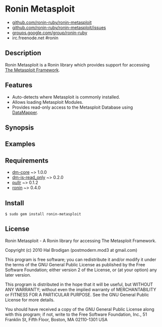 # Ronin Metasploit

* [github.com/ronin-ruby/ronin-metasploit](http://github.com/ronin-ruby/ronin-metasploit/)
* [github.com/ronin-ruby/ronin-metasploit/issues](http://github.com/ronin-ruby/ronin-metasploit/issues)
* [groups.google.com/group/ronin-ruby](http://groups.google.com/group/ronin-ruby)
* irc.freenode.net #ronin

## Description

Ronin Metasploit is a Ronin library which provides support for accessing
[The Metasploit Framework](http://www.metasploit.com/).

## Features

* Auto-detects where Metasploit is commonly installed.
* Allows loading Metasploit Modules.
* Provides read-only access to the Metasploit Database using
  [DataMapper](http://datamapper.org).

## Synopsis

## Examples

## Requirements

* [dm-core](http://datamapper.org) ~> 1.0.0
* [dm-is-read_only](http://github.com/postmodern/dm-is-read_only) ~> 0.2.0
* [pullr](http://github.com/postmodern/pullr) ~> 0.1.2
* [ronin](http://ronin-ruby.github.com/) ~> 0.4.0

## Install

    $ sudo gem install ronin-metasploit

## License

Ronin Metasploit - A Ronin library for accessing The Metasploit Framework.

Copyright (c) 2010 Hal Brodigan (postmodern.mod3 at gmail.com)

This program is free software; you can redistribute it and/or modify
it under the terms of the GNU General Public License as published by
the Free Software Foundation; either version 2 of the License, or
(at your option) any later version.

This program is distributed in the hope that it will be useful,
but WITHOUT ANY WARRANTY; without even the implied warranty of
MERCHANTABILITY or FITNESS FOR A PARTICULAR PURPOSE.  See the
GNU General Public License for more details.

You should have received a copy of the GNU General Public License
along with this program; if not, write to the Free Software
Foundation, Inc., 51 Franklin St, Fifth Floor, Boston, MA  02110-1301  USA
